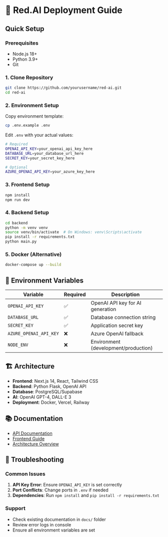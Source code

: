 # 🚀 Red.AI Deployment Guide

## Quick Setup

### Prerequisites
- Node.js 18+ 
- Python 3.9+
- Git

### 1. Clone Repository
```bash
git clone https://github.com/yourusername/red-ai.git
cd red-ai
```

### 2. Environment Setup
Copy environment template:
```bash
cp .env.example .env
```

Edit `.env` with your actual values:
```bash
# Required
OPENAI_API_KEY=your_openai_api_key_here
DATABASE_URL=your_database_url_here
SECRET_KEY=your_secret_key_here

# Optional
AZURE_OPENAI_API_KEY=your_azure_key_here
```

### 3. Frontend Setup
```bash
npm install
npm run dev
```

### 4. Backend Setup
```bash
cd backend
python -m venv venv
source venv/bin/activate  # On Windows: venv\Scripts\activate
pip install -r requirements.txt
python main.py
```

### 5. Docker (Alternative)
```bash
docker-compose up --build
```

## 🔐 Environment Variables

| Variable | Required | Description |
|----------|----------|-------------|
| `OPENAI_API_KEY` | ✅ | OpenAI API key for AI generation |
| `DATABASE_URL` | ✅ | Database connection string |
| `SECRET_KEY` | ✅ | Application secret key |
| `AZURE_OPENAI_API_KEY` | ❌ | Azure OpenAI fallback |
| `NODE_ENV` | ❌ | Environment (development/production) |

## 🏗️ Architecture

- **Frontend**: Next.js 14, React, Tailwind CSS
- **Backend**: Python Flask, OpenAI API
- **Database**: PostgreSQL/Supabase
- **AI**: OpenAI GPT-4, DALL-E 3
- **Deployment**: Docker, Vercel, Railway

## 📚 Documentation

- [API Documentation](./backend/README_API.md)
- [Frontend Guide](./frontend/docs/README.md)
- [Architecture Overview](./frontend/docs/ARCHITECTURE.md)

## 🐛 Troubleshooting

### Common Issues
1. **API Key Error**: Ensure `OPENAI_API_KEY` is set correctly
2. **Port Conflicts**: Change ports in `.env` if needed
3. **Dependencies**: Run `npm install` and `pip install -r requirements.txt`

### Support
- Check existing documentation in `docs/` folder
- Review error logs in console
- Ensure all environment variables are set 
